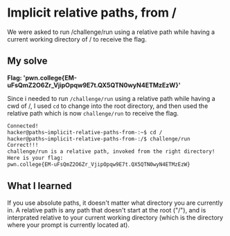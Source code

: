 # Implicit relative paths, from /

We were asked to run /challenge/run using a relative path while having a current working directory of / to receive the flag.

## My solve
**Flag: 'pwn.college{EM-uFsQmZ2O6Zr_VjipOpqw9E7t.QX5QTN0wyN4ETMzEzW}'** 

Since i needed to run ``/challenge/run`` using a relative path while having a cwd of /, I used ``cd`` to change into the root directory, and then used the relative path which is now ``challenge/run`` to receive the flag.

```bash
Connected!
hacker@paths~implicit-relative-paths-from-:~$ cd /
hacker@paths~implicit-relative-paths-from-:/$ challenge/run
Correct!!!
challenge/run is a relative path, invoked from the right directory!
Here is your flag:
pwn.college{EM-uFsQmZ2O6Zr_VjipOpqw9E7t.QX5QTN0wyN4ETMzEzW}
```

## What I learned

If you use absolute paths, it doesn't matter what directory you are currently in. A relative path is any path that doesn't start at the root ("/"), and is interprated relative to your current working directory (which is the directory where your prompt is currently located at).